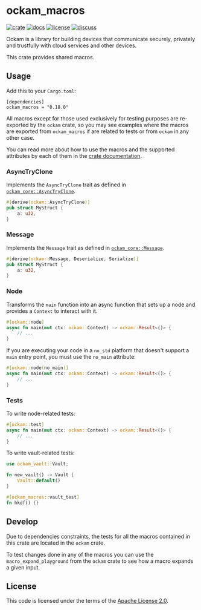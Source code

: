 # ockam_macros

[![crate][crate-image]][crate-link]
[![docs][docs-image]][docs-link]
[![license][license-image]][license-link]
[![discuss][discuss-image]][discuss-link]

Ockam is a library for building devices that communicate securely, privately
and trustfully with cloud services and other devices.

This crate provides shared macros.

## Usage

Add this to your `Cargo.toml`:

```
[dependencies]
ockam_macros = "0.18.0"
```

All macros except for those used exclusively for testing purposes are re-exported by the `ockam` crate, so you may see examples where the macros are exported from `ockam_macros` if are related to tests or from `ockam` in any other case.

You can read more about how to use the macros and the supported attributes by each of them in the [crate documentation](https://docs.rs/ockam_macros).

### AsyncTryClone

Implements the `AsyncTryClone` trait as defined in [`ockam_core::AsyncTryClone`](https://docs.rs/ockam_core/latest/ockam_core/traits/trait.AsyncTryClone.html).

```rust
#[derive(ockam::AsyncTryClone)]
pub struct MyStruct {
    a: u32,
}
```

### Message

Implements the `Message` trait as defined in [`ockam_core::Message`](https://docs.rs/ockam_core/latest/ockam_core/trait.Message.html).

```rust
#[derive(ockam::Message, Deserialize, Serialize)]
pub struct MyStruct {
    a: u32,
}
```

### Node

Transforms the `main` function into an async function that sets up a node and provides a `Context` to interact with it.

```rust
#[ockam::node]
async fn main(mut ctx: ockam::Context) -> ockam::Result<()> {
    // ...
}
```

If you are executing your code in a `no_std` platform that doesn't support a `main` entry point, you must use the `no_main` attribute:

```rust
#[ockam::node(no_main)]
async fn main(mut ctx: ockam::Context) -> ockam::Result<()> {
    // ...
}
```

### Tests

To write node-related tests:

```rust
#[ockam::test]
async fn main(mut ctx: ockam::Context) -> ockam::Result<()> {
    // ...
}
```

To write vault-related tests:

```rust
use ockam_vault::Vault;

fn new_vault() -> Vault {
    Vault::default()
}

#[ockam_macros::vault_test]
fn hkdf() {}
```

## Develop

Due to dependencies constraints, the tests for all the macros contained in this crate are located in the `ockam` crate.

To test changes done in any of the macros you can use the `macro_expand_playground` from the `ockam` crate to see how a macro expands
a given input.

## License

This code is licensed under the terms of the [Apache License 2.0][license-link].

[crate-image]: https://img.shields.io/crates/v/ockam_macros.svg
[crate-link]: https://crates.io/crates/ockam_macros

[docs-image]: https://docs.rs/ockam_macros/badge.svg
[docs-link]: https://docs.rs/ockam_macros

[license-image]: https://img.shields.io/badge/License-Apache%202.0-green.svg
[license-link]: https://github.com/build-trust/ockam/blob/HEAD/LICENSE

[discuss-image]: https://img.shields.io/badge/Discuss-Github%20Discussions-ff70b4.svg
[discuss-link]: https://github.com/build-trust/ockam/discussions

